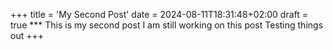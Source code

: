 +++
title = 'My Second Post'
date = 2024-08-11T18:31:48+02:00
draft = true
*** This is my second post
I am still working on this post
Testing things out
+++
